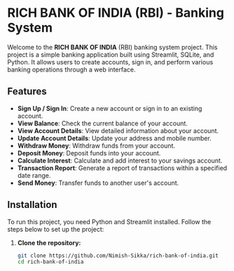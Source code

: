 # RICH BANK OF INDIA (RBI) - Banking System

Welcome to the **RICH BANK OF INDIA** (RBI) banking system project. This project is a simple banking application built using Streamlit, SQLite, and Python. It allows users to create accounts, sign in, and perform various banking operations through a web interface.

## Features

- **Sign Up / Sign In**: Create a new account or sign in to an existing account.
- **View Balance**: Check the current balance of your account.
- **View Account Details**: View detailed information about your account.
- **Update Account Details**: Update your address and mobile number.
- **Withdraw Money**: Withdraw funds from your account.
- **Deposit Money**: Deposit funds into your account.
- **Calculate Interest**: Calculate and add interest to your savings account.
- **Transaction Report**: Generate a report of transactions within a specified date range.
- **Send Money**: Transfer funds to another user's account.

## Installation

To run this project, you need Python and Streamlit installed. Follow the steps below to set up the project:

1. **Clone the repository:**
   ```bash
   git clone https://github.com/Nimish-Sikka/rich-bank-of-india.git
   cd rich-bank-of-india

